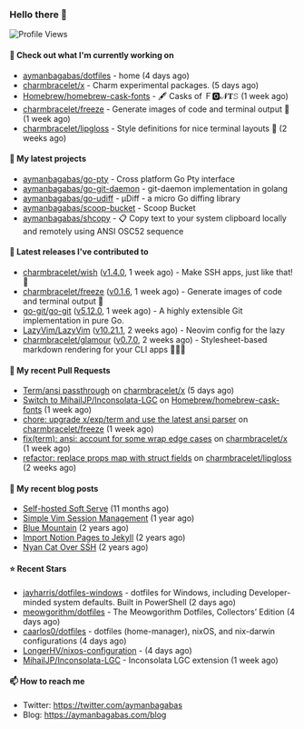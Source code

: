 ### Hello there 👋

![Profile Views](https://komarev.com/ghpvc/?username=aymanbagabas&label=PROFILE+VIEWS)

#### 👷 Check out what I'm currently working on

- [aymanbagabas/dotfiles](https://github.com/aymanbagabas/dotfiles) - home (4 days ago)
- [charmbracelet/x](https://github.com/charmbracelet/x) - Charm experimental packages. (5 days ago)
- [Homebrew/homebrew-cask-fonts](https://github.com/Homebrew/homebrew-cask-fonts) - 🖋 Casks of Ｆ🅾𝓝𝐓𝚂 (1 week ago)
- [charmbracelet/freeze](https://github.com/charmbracelet/freeze) - Generate images of code and terminal output 📸 (1 week ago)
- [charmbracelet/lipgloss](https://github.com/charmbracelet/lipgloss) - Style definitions for nice terminal layouts 👄 (2 weeks ago)

#### 🌱 My latest projects

- [aymanbagabas/go-pty](https://github.com/aymanbagabas/go-pty) - Cross platform Go Pty interface
- [aymanbagabas/go-git-daemon](https://github.com/aymanbagabas/go-git-daemon) - git-daemon implementation in golang
- [aymanbagabas/go-udiff](https://github.com/aymanbagabas/go-udiff) - µDiff - a micro Go diffing library
- [aymanbagabas/scoop-bucket](https://github.com/aymanbagabas/scoop-bucket) - Scoop Bucket
- [aymanbagabas/shcopy](https://github.com/aymanbagabas/shcopy) - 📋 Copy text to your system clipboard locally and remotely using ANSI OSC52 sequence

#### 🔭 Latest releases I've contributed to

- [charmbracelet/wish](https://github.com/charmbracelet/wish) ([v1.4.0](https://github.com/charmbracelet/wish/releases/tag/v1.4.0), 1 week ago) - Make SSH apps, just like that! 💫
- [charmbracelet/freeze](https://github.com/charmbracelet/freeze) ([v0.1.6](https://github.com/charmbracelet/freeze/releases/tag/v0.1.6), 1 week ago) - Generate images of code and terminal output 📸
- [go-git/go-git](https://github.com/go-git/go-git) ([v5.12.0](https://github.com/go-git/go-git/releases/tag/v5.12.0), 1 week ago) - A highly extensible Git implementation in pure Go.
- [LazyVim/LazyVim](https://github.com/LazyVim/LazyVim) ([v10.21.1](https://github.com/LazyVim/LazyVim/releases/tag/v10.21.1), 2 weeks ago) - Neovim config for the lazy
- [charmbracelet/glamour](https://github.com/charmbracelet/glamour) ([v0.7.0](https://github.com/charmbracelet/glamour/releases/tag/v0.7.0), 2 weeks ago) - Stylesheet-based markdown rendering for your CLI apps 💇🏻‍♀️

#### 🔨 My recent Pull Requests

- [Term/ansi passthrough](https://github.com/charmbracelet/x/pull/63) on [charmbracelet/x](https://github.com/charmbracelet/x) (5 days ago)
- [Switch to MihailJP/Inconsolata-LGC](https://github.com/Homebrew/homebrew-cask-fonts/pull/9230) on [Homebrew/homebrew-cask-fonts](https://github.com/Homebrew/homebrew-cask-fonts) (1 week ago)
- [chore: upgrade x/exp/term and use the latest ansi parser](https://github.com/charmbracelet/freeze/pull/68) on [charmbracelet/freeze](https://github.com/charmbracelet/freeze) (1 week ago)
- [fix(term): ansi: account for some wrap edge cases](https://github.com/charmbracelet/x/pull/59) on [charmbracelet/x](https://github.com/charmbracelet/x) (1 week ago)
- [refactor: replace props map with struct fields](https://github.com/charmbracelet/lipgloss/pull/276) on [charmbracelet/lipgloss](https://github.com/charmbracelet/lipgloss) (2 weeks ago)

#### 📜 My recent blog posts

- [Self-hosted Soft Serve](https://aymanbagabas.com/blog/2023/04/28/self-hosted-soft-serve.html) (11 months ago)
- [Simple Vim Session Management](https://aymanbagabas.com/blog/2023/04/13/simple-vim-session-management.html) (1 year ago)
- [Blue Mountain](https://aymanbagabas.com/blog/2022/06/02/blue-mountain.html) (2 years ago)
- [Import Notion Pages to Jekyll](https://aymanbagabas.com/blog/2022/03/29/import-notion-pages-to-jekyll.html) (2 years ago)
- [Nyan Cat Over SSH](https://aymanbagabas.com/blog/2022/03/25/nyan-cat-over-ssh.html) (2 years ago)

#### ⭐ Recent Stars

- [jayharris/dotfiles-windows](https://github.com/jayharris/dotfiles-windows) - dotfiles for Windows, including Developer-minded system defaults. Built in PowerShell (2 days ago)
- [meowgorithm/dotfiles](https://github.com/meowgorithm/dotfiles) - The Meowgorithm Dotfiles, Collectors’ Edition (4 days ago)
- [caarlos0/dotfiles](https://github.com/caarlos0/dotfiles) - dotfiles (home-manager), nixOS, and nix-darwin configurations (4 days ago)
- [LongerHV/nixos-configuration](https://github.com/LongerHV/nixos-configuration) -  (4 days ago)
- [MihailJP/Inconsolata-LGC](https://github.com/MihailJP/Inconsolata-LGC) - Inconsolata LGC extension (1 week ago)

#### 📫 How to reach me

- Twitter: https://twitter.com/aymanbagabas
- Blog: https://aymanbagabas.com/blog
